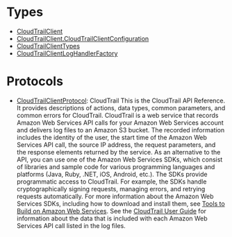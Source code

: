 # Types

  - [CloudTrailClient](/aws-sdk-swift/reference/0.x/AWSCloudTrail/CloudTrailClient)
  - [CloudTrailClient.CloudTrailClientConfiguration](/aws-sdk-swift/reference/0.x/AWSCloudTrail/CloudTrailClient_CloudTrailClientConfiguration)
  - [CloudTrailClientTypes](/aws-sdk-swift/reference/0.x/AWSCloudTrail/CloudTrailClientTypes)
  - [CloudTrailClientLogHandlerFactory](/aws-sdk-swift/reference/0.x/AWSCloudTrail/CloudTrailClientLogHandlerFactory)

# Protocols

  - [CloudTrailClientProtocol](/aws-sdk-swift/reference/0.x/AWSCloudTrail/CloudTrailClientProtocol):
    CloudTrail This is the CloudTrail API Reference. It provides descriptions of actions, data types, common parameters, and common errors for CloudTrail. CloudTrail is a web service that records Amazon Web Services API calls for your Amazon Web Services account and delivers log files to an Amazon S3 bucket. The recorded information includes the identity of the user, the start time of the Amazon Web Services API call, the source IP address, the request parameters, and the response elements returned by the service. As an alternative to the API, you can use one of the Amazon Web Services SDKs, which consist of libraries and sample code for various programming languages and platforms (Java, Ruby, .NET, iOS, Android, etc.). The SDKs provide programmatic access to CloudTrail. For example, the SDKs handle cryptographically signing requests, managing errors, and retrying requests automatically. For more information about the Amazon Web Services SDKs, including how to download and install them, see [Tools to Build on Amazon Web Services](http://aws.amazon.com/tools/). See the [CloudTrail User Guide](https://docs.aws.amazon.com/awscloudtrail/latest/userguide/cloudtrail-user-guide.html) for information about the data that is included with each Amazon Web Services API call listed in the log files.
